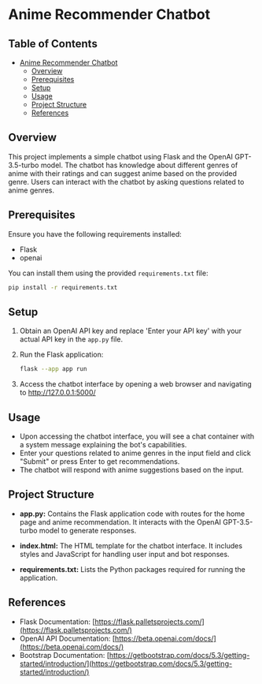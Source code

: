 # Anime Recommender Chatbot

## Table of Contents

- [Anime Recommender Chatbot](#anime-recommender-chatbot)
  - [Overview](#overview)
  - [Prerequisites](#prerequisites)
  - [Setup](#setup)
  - [Usage](#usage)
  - [Project Structure](#project-structure)
  - [References](#references)


## Overview

This project implements a simple chatbot using Flask and the OpenAI GPT-3.5-turbo model. The chatbot has knowledge about different genres of anime with their ratings and can suggest anime based on the provided genre. Users can interact with the chatbot by asking questions related to anime genres.

## Prerequisites

Ensure you have the following requirements installed:

- Flask
- openai

You can install them using the provided `requirements.txt` file:

```bash
pip install -r requirements.txt
```

## Setup

1. Obtain an OpenAI API key and replace 'Enter your API key' with your actual API key in the `app.py` file.

2. Run the Flask application:

   ```bash
   flask --app app run
   ```
3. Access the chatbot interface by opening a web browser and navigating to http://127.0.0.1:5000/

## Usage

- Upon accessing the chatbot interface, you will see a chat container with a system message explaining the bot's capabilities.
- Enter your questions related to anime genres in the input field and click "Submit" or press Enter to get recommendations.
- The chatbot will respond with anime suggestions based on the input.

## Project Structure

- **app.py:** Contains the Flask application code with routes for the home page and anime recommendation. It interacts with the OpenAI GPT-3.5-turbo model to generate responses.

- **index.html:** The HTML template for the chatbot interface. It includes styles and JavaScript for handling user input and bot responses.

- **requirements.txt:** Lists the Python packages required for running the application.


## References

- Flask Documentation: [https://flask.palletsprojects.com/](https://flask.palletsprojects.com/)
- OpenAI API Documentation: [https://beta.openai.com/docs/](https://beta.openai.com/docs/)
- Bootstrap Documentation: [https://getbootstrap.com/docs/5.3/getting-started/introduction/](https://getbootstrap.com/docs/5.3/getting-started/introduction/)



